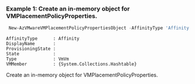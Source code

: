 ### Example 1: Create an in-memory object for VMPlacementPolicyProperties.
```powershell
 New-AzVMwareVMPlacementPolicyPropertiesObject -AffinityType 'Affinity' -Type 'VmVm' -VMMember @{"test"="test"}
```
```output
AffinityType      : Affinity
DisplayName       : 
ProvisioningState : 
State             : 
Type              : VmVm
VMMember          : {System.Collections.Hashtable}
```

Create an in-memory object for VMPlacementPolicyProperties.